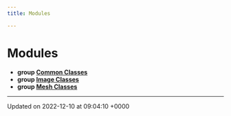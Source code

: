 ```yaml
---
title: Modules

---
```


# Modules




* **group [Common Classes](../Modules/group__Group-Common.md)** 
* **group [Image Classes](../Modules/group__Group-Image.md)** 
* **group [Mesh Classes](../Modules/group__Group-Mesh.md)** 



-------------------------------

Updated on 2022-12-10 at 09:04:10 +0000
